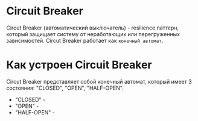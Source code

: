 # Circuit Breaker
Circut Breaker (автоматический выключатель) - resilience паттерн, который защищает систему от неработающих или перегруженных зависимостей. Circut Breaker работает как `конечный автомат`.


# Как устроен Circuit Breaker
Circut Breaker представляет собой конечный автомат, который имеет 3 состояния: "CLOSED", "OPEN", "HALF-OPEN".
- "CLOSED" - 
- "OPEN" -
- "HALF-OPEN" -